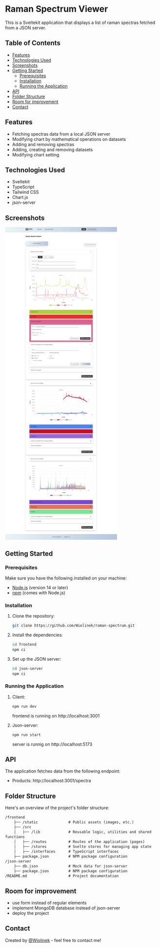 # Raman Spectrum Viewer

This is a Sveltekit application that displays a list of raman spectras fetched from a JSON server.

## Table of Contents

- [Features](#features)
- [Technologies Used](#technologies-used)
- [Screenshots](#screenshots)
- [Getting Started](#getting-started)
  - [Prerequisites](#prerequisites)
  - [Installation](#installation)
  - [Running the Application](#running-the-application)
- [API](#api)
- [Folder Structure](#folder-structure)
- [Room for improvement](#room-for-improvement)
- [Contact](#contact)

## Features

- Fetching spectras data from a local JSON server
- Modifying chart by mathematical operations on datasets
- Adding and removing spectras
- Adding, creating and removing datasets
- Modifying chart setting

## Technologies Used

- Sveltekit
- TypeScript
- Tailwind CSS
- Chart.js
- json-server

## Screenshots

![Desktop View](frontend/static/screencapture.png)

## Getting Started

### Prerequisites

Make sure you have the following installed on your machine:

- [Node.js](https://nodejs.org/) (version 14 or later)
- [npm](https://www.npmjs.com/get-npm) (comes with Node.js)

### Installation

1. Clone the repository:

   ```bash
   git clone https://github.com/Wiolinek/raman-spectrum.git
   ```

2. Install the dependencies:

    ```bash
    cd frontend
    npm ci
    ```

3. Set up the JSON server:

    ```bash
    cd json-server
    npm ci
    ```

### Running the Application

1. Client:

   ```bash
   npm run dev
   ```

   frontend is running on http://localhost:3001

2. Json-server:

    ```bash
    npm run start
    ```
    server is runnig on http://localhost:5173
    

## API

The application fetches data from the following endpoint:

- Products: http://localhost:3001/spectra

## Folder Structure

Here's an overview of the project's folder structure:

    /frontend
        ├── /static              # Public assets (images, etc.)
        ├── /src
        │   ├── /lib             # Reusable logic, utilities and shared functions
        │   ├── /routes          # Routes of the application (pages)
        │   ├── /stores          # Svelte stores for managing app state
        │   ├── /interfaces      # TypeScript interfaces
        ├── package.json         # NPM package configuration
    /json-server
        ├── db.json              # Mock data for json-server
        ├── package.json         # NPM package configuration
    /README.md                   # Project documentation

## Room for improvement

- use form instead of regular elements
- implement MongoDB database instead of json-server
- deploy the project

## Contact

Created by [@Wiolinek](https://github.com/Wiolinek) - feel free to contact me!